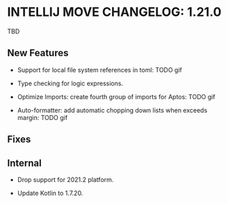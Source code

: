 # INTELLIJ MOVE CHANGELOG: 1.21.0

TBD

## New Features

* Support for local file system references in toml: TODO gif

* Type checking for logic expressions.

* Optimize Imports: create fourth group of imports for Aptos: TODO gif

* Auto-formatter: add automatic chopping down lists when exceeds margin: TODO gif

## Fixes

## Internal

* Drop support for 2021.2 platform.

* Update Kotlin to 1.7.20. 
